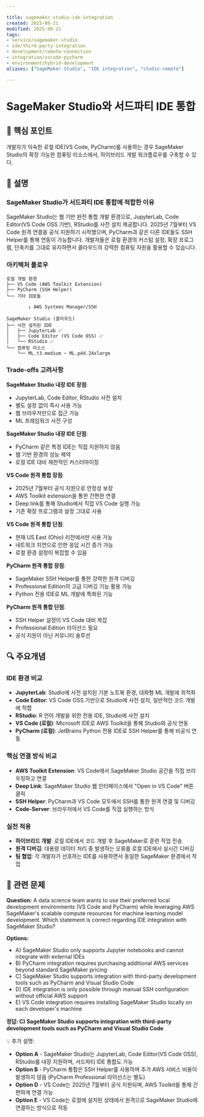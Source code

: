 ```yaml
---

title: sagemaker-studio-ide-integration
created: 2025-08-21
modified: 2025-08-21
tags:
- service/sagemaker-studio
- ide/third-party-integration
- development/remote-connection
- integration/vscode-pycharm
- environment/hybrid-development
aliases: ["SageMaker Studio", "IDE integration", "studio-remote"]

---
```


# SageMaker Studio와 서드파티 IDE 통합

## 🎯 핵심 포인트

개발자가 익숙한 로컬 IDE(VS Code, PyCharm)를 사용하는 경우 SageMaker Studio의 확장 가능한 컴퓨팅 리소스에서, 하이브리드 개발 워크플로우를 구축할 수 있다.

## 📝 설명

### SageMaker Studio가 서드파티 IDE 통합에 적합한 이유

SageMaker Studio는 웹 기반 완전 통합 개발 환경으로, JupyterLab, Code Editor(VS Code OSS 기반), RStudio를 사전 설치 제공합니다. 2025년 7월부터 VS Code 원격 연결을 공식 지원하기 시작했으며, PyCharm과 같은 다른 IDE들도 SSH Helper를 통해 연동이 가능합니다. 개발자들은 로컬 환경의 커스텀 설정, 확장 프로그램, 단축키를 그대로 유지하면서 클라우드의 강력한 컴퓨팅 자원을 활용할 수 있습니다.

### 아키텍처 플로우

```
로컬 개발 환경
├── VS Code (AWS Toolkit Extension)
├── PyCharm (SSH Helper)
└── 기타 IDE들

        ↓ AWS Systems Manager/SSH

SageMaker Studio (클라우드)
├── 사전 설치된 IDE
│   ├── JupyterLab ✅
│   ├── Code Editor (VS Code OSS) ✅
│   └── RStudio ✅
└── 컴퓨팅 리소스
    └── ML.t3.medium ~ ML.p4d.24xlarge
```

### Trade-offs 고려사항

**SageMaker Studio 내장 IDE 장점**:
- JupyterLab, Code Editor, RStudio 사전 설치
- 별도 설정 없이 즉시 사용 가능
- 웹 브라우저만으로 접근 가능
- ML 프레임워크 사전 구성

**SageMaker Studio 내장 IDE 단점**:
- PyCharm 같은 특정 IDE는 직접 지원하지 않음
- 웹 기반 환경의 성능 제약
- 로컬 IDE 대비 제한적인 커스터마이징

**VS Code 원격 통합 장점**:
- 2025년 7월부터 공식 지원으로 안정성 보장
- AWS Toolkit extension을 통한 간편한 연결
- Deep link를 통해 Studio에서 직접 VS Code 실행 가능
- 기존 확장 프로그램과 설정 그대로 사용

**VS Code 원격 통합 단점**:
- 현재 US East (Ohio) 리전에서만 사용 가능
- 네트워크 지연으로 인한 응답 시간 증가 가능
- 로컬 환경 설정이 복잡할 수 있음

**PyCharm 원격 통합 장점**:
- SageMaker SSH Helper를 통한 강력한 원격 디버깅
- Professional Edition의 고급 디버깅 기능 활용 가능
- Python 전용 IDE로 ML 개발에 특화된 기능

**PyCharm 원격 통합 단점**:
- SSH Helper 설정이 VS Code 대비 복잡
- Professional Edition 라이선스 필요
- 공식 지원이 아닌 커뮤니티 솔루션

## 🔍 주요개념

### IDE 환경 비교

- **JupyterLab**: Studio에 사전 설치된 기본 노트북 환경, 대화형 ML 개발에 최적화
- **Code Editor**: VS Code OSS 기반으로 Studio에 사전 설치, 일반적인 코드 개발에 적합
- **RStudio**: R 언어 개발을 위한 전용 IDE, Studio에 사전 설치
- **VS Code (로컬)**: Microsoft IDE로 AWS Toolkit을 통해 Studio와 공식 연동
- **PyCharm (로컬)**: JetBrains Python 전용 IDE로 SSH Helper를 통해 비공식 연동

### 핵심 연결 방식 비교

- **AWS Toolkit Extension**: VS Code에서 SageMaker Studio 공간을 직접 브라우징하고 연결
- **Deep Link**: SageMaker Studio 웹 인터페이스에서 "Open in VS Code" 버튼 클릭
- **SSH Helper**: PyCharm과 VS Code 모두에서 SSH를 통한 원격 연결 및 디버깅
- **Code-Server**: 브라우저에서 VS Code를 직접 실행하는 방식

### 실전 적용

- **하이브리드 개발**: 로컬 IDE에서 코드 개발 후 SageMaker로 훈련 작업 전송
- **원격 디버깅**: 대용량 데이터 처리 중 발생하는 오류를 로컬 IDE에서 실시간 디버깅
- **팀 협업**: 각 개발자가 선호하는 IDE를 사용하면서 동일한 SageMaker 환경에서 작업

## 📝 관련 문제

**Question:** A data science team wants to use their preferred local development environments (VS Code and PyCharm) while leveraging AWS SageMaker's scalable compute resources for machine learning model development. Which statement is correct regarding IDE integration with SageMaker Studio?

**Options:**

- A) SageMaker Studio only supports Jupyter notebooks and cannot integrate with external IDEs
- B) PyCharm integration requires purchasing additional AWS services beyond standard SageMaker pricing
- C) SageMaker Studio supports integration with third-party development tools such as PyCharm and Visual Studio Code
- D) IDE integration is only possible through manual SSH configuration without official AWS support
- E) VS Code integration requires installing SageMaker Studio locally on each developer's machine

**정답: C) SageMaker Studio supports integration with third-party development tools such as PyCharm and Visual Studio Code**

💡 추가 설명:

- **Option A** - SageMaker Studio는 JupyterLab, Code Editor(VS Code OSS), RStudio를 내장 지원하며, 서드파티 IDE 통합도 가능
- **Option B** - PyCharm 통합은 SSH Helper를 사용하며 추가 AWS 서비스 비용이 발생하지 않음 (PyCharm Professional 라이선스는 별도)
- **Option D** - VS Code는 2025년 7월부터 공식 지원되며, AWS Toolkit을 통해 간편하게 연결 가능
- **Option E** - VS Code는 로컬에 설치된 상태에서 원격으로 SageMaker Studio에 연결하는 방식으로 작동